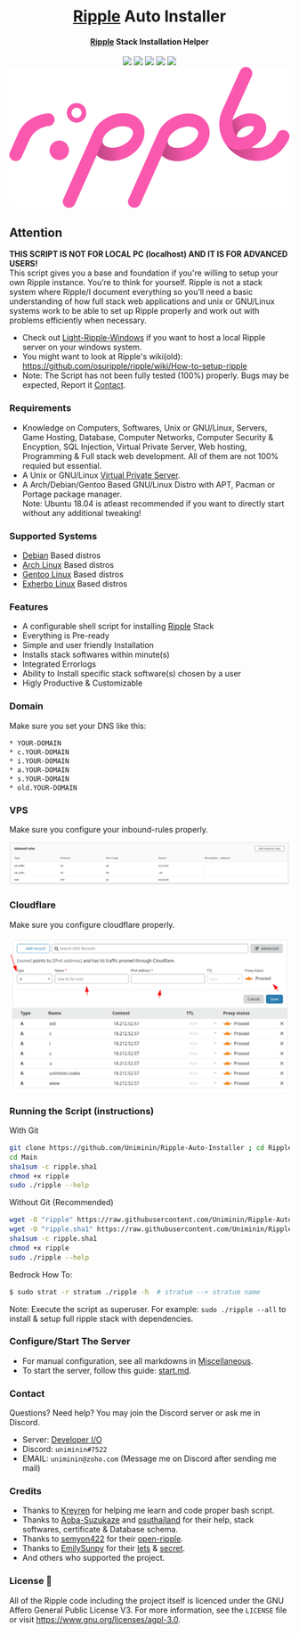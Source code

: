 <h1 align="center">
  <a href=https://ripple.moe>Ripple</a> Auto Installer
</h1>
<h4 align="center"><a href=https://ripple.moe>Ripple</a> Stack Installation Helper</h4>

<p align="center">
  <img src="https://img.shields.io/badge/Maintained%3F-Yes-green?style=for-the-badge">
  <img src="https://img.shields.io/github/license/Uniminin/Ripple-Auto-Installer?style=for-the-badge">
  <img src="https://img.shields.io/github/issues/Uniminin/Ripple-Auto-Installer?color=violet&style=for-the-badge">
  <img src="https://img.shields.io/github/stars/Uniminin/Ripple-Auto-Installer?style=for-the-badge">
  <img src="https://img.shields.io/github/forks/Uniminin/Ripple-Auto-Installer?color=teal&style=for-the-badge">
  <img src="https://github.com/Uniminin/Ripple-Auto-Installer/blob/master/Miscellaneous/ripple.svg">
</p>

## Attention
<b>**THIS SCRIPT IS NOT FOR LOCAL PC (localhost) AND IT IS FOR ADVANCED USERS!**</b><br>
This script gives you a base and foundation if you're willing to setup your own Ripple instance. You’re to think for yourself. Ripple is not a stack system where Ripple/I document everything so you’ll need a basic understanding of how full stack web applications and unix or GNU/Linux systems work to be able to set up Ripple properly and work out with problems efficiently when necessary.<br>
* Check out <a href="https://github.com/Uniminin/Light-Ripple-Windows/">Light-Ripple-Windows</a> if you want to host a local Ripple server on your windows system.</a>
* You might want to look at Ripple's wiki(old): https://github.com/osuripple/ripple/wiki/How-to-setup-ripple
* Note: The Script has not been fully tested (100%) properly. Bugs may be expected, Report it <a href="https://github.com/Uniminin/Ripple-Auto-Installer#contact">Contact</a>.

### Requirements
* Knowledge on Computers, Softwares, Unix or GNU/Linux, Servers, Game Hosting, Database, Computer Networks, Computer Security & Encyption, SQL Injection, Virtual Private Server, Web hosting, Programming & Full stack web development. All of them are not 100% requied but essential.
* A Unix or GNU/Linux <a href=https://en.wikipedia.org/wiki/Virtual_private_server>Virtual Private Server</a>.
* A Arch/Debian/Gentoo Based GNU/Linux Distro with APT, Pacman or Portage package manager.
<br>Note: Ubuntu 18.04 is atleast recommended if you want to directly start without any additional tweaking!<br>

### Supported Systems
* <a href=https://debian.org>Debian</a> Based distros
* <a href=https://archlinux.org>Arch Linux</a> Based distros
* <a href=https://gentoo.org>Gentoo Linux</a> Based distros
* <a href=https://exherbo.org>Exherbo Linux</a> Based distros

### Features
* A configurable shell script for installing <a href=https://ripple.moe>Ripple</a> Stack
* Everything is Pre-ready 
* Simple and user friendly Installation
* Installs stack softwares within minute(s)
* Integrated Errorlogs
* Ability to Install specific stack software(s) chosen by a user
* Higly Productive & Customizable

### Domain
Make sure you set your DNS like this:
```
* YOUR-DOMAIN
* c.YOUR-DOMAIN
* i.YOUR-DOMAIN
* a.YOUR-DOMAIN
* s.YOUR-DOMAIN
* old.YOUR-DOMAIN
```

### VPS
Make sure you configure your inbound-rules properly.
<p align="center">
  <img src="https://github.com/Uniminin/Ripple-Auto-Installer/blob/master/Miscellaneous/inbound-rules.png"/>
</p>

### Cloudflare
Make sure you configure cloudflare properly.
<p align="center">
  <img src="https://github.com/Uniminin/Ripple-Auto-Installer/blob/master/Miscellaneous/cloudflare.png"/>
</p>

### Running the Script (instructions)
With Git
```bash
git clone https://github.com/Uniminin/Ripple-Auto-Installer ; cd Ripple-Auto-Installer
cd Main
sha1sum -c ripple.sha1
chmod +x ripple
sudo ./ripple --help
```
Without Git (Recommended)
```bash
wget -O "ripple" https://raw.githubusercontent.com/Uniminin/Ripple-Auto-Installer/master/Main/ripple
wget -O "ripple.sha1" https://raw.githubusercontent.com/Uniminin/Ripple-Auto-Installer/master/Main/ripple.sha1
sha1sum -c ripple.sha1
chmod +x ripple
sudo ./ripple --help
```
Bedrock How To:
```bash
$ sudo strat -r stratum ./ripple -h  # stratum --> stratum name
```
Note: Execute the script as superuser. For example: `sudo ./ripple --all` to install & setup full ripple stack with dependencies.

### Configure/Start The Server
* For manual configuration, see all markdowns in <a href=https://github.com/Uniminin/Ripple-Auto-Installer/tree/master/Miscellaneous>Miscellaneous</a>.
* To start the server, follow this guide: <a href=https://github.com/Uniminin/Ripple-Auto-Installer/blob/master/Miscellaneous/start.md>start.md</a>.

### Contact
Questions? Need help? You may join the Discord server or ask me in Discord. 
* Server: <a href=https://discord.gg/W2VSJnA>Developer I/O</a>
* Discord: `uniminin#7522`
* EMAIL: `uniminin@zoho.com` (Message me on Discord after sending me mail)

### Credits
* Thanks to <a href=https://github.com/Kreyren>Kreyren</a> for helping me learn and code proper bash script.
* Thanks to <a href=https://github.com/Hazuki-san>Aoba-Suzukaze</a> and <a href=https://github.com/osuthailand>osuthailand</a> for their help, stack softwares, certificate & Database schema.
* Thanks to <a href=https://github.com/semyon422>semyon422</a> for their <a href=https://github.com/semyon422/open-ripple>open-ripple</a>.
* Thanks to <a href=https://github.com/EmilySunpy>EmilySunpy</a> for their <a href=https://github.com/osufx/lets>lets</a> & <a href=https://github.com/osufx/secret>secret</a>.
* And others who supported the project.


### License :scroll:
All of the Ripple code including the project itself is licenced under the GNU Affero General Public License V3. For more information, see the `LICENSE` file or visit https://www.gnu.org/licenses/agpl-3.0.
